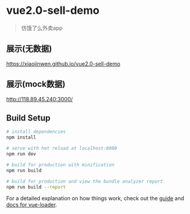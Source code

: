 # vue2.0-sell-demo

> 仿饿了么外卖app

## 展示(无数据)
 https://xiaojinwen.github.io/vue2.0-sell-demo
 
## 展示(mock数据)
http://118.89.45.240:3000/
 
## Build Setup
``` bash
# install dependencies
npm install

# serve with hot reload at localhost:8080
npm run dev

# build for production with minification
npm run build

# build for production and view the bundle analyzer report
npm run build --report
```

For a detailed explanation on how things work, check out the [guide](http://vuejs-templates.github.io/webpack/) and [docs for vue-loader](http://vuejs.github.io/vue-loader).
